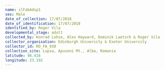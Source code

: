 ```yaml
---
name: ilFabAdip1
sex: Male
date_of_collection: 17/07/2018
date_of_identification: 17/07/2018
identified_by: Roger Vila
developmental_stage: adult
collected_by: Konrad Lohse, Alex Hayward, Dominik Laetsch & Roger Vila
collector_organisation: Edinburgh University & Exeter University
collector_id: RO_FA_930
collection_site: Lupsa, Apuseni Mt., Alba, Romania
latitude: 46.416
longitude: 23.192
---
```

